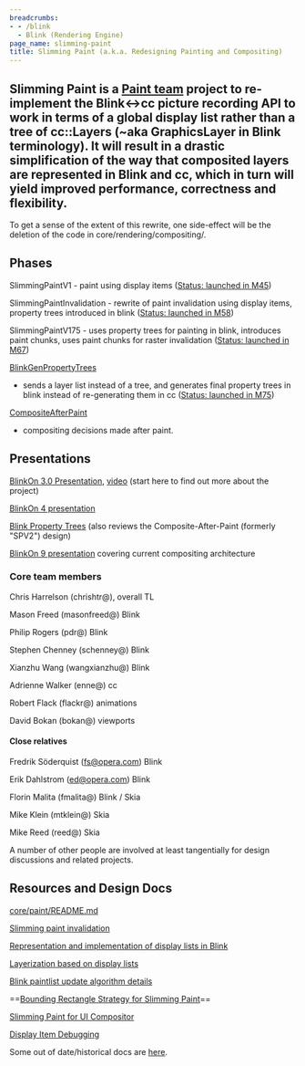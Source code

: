 ```yaml
---
breadcrumbs:
- - /blink
  - Blink (Rendering Engine)
page_name: slimming-paint
title: Slimming Paint (a.k.a. Redesigning Painting and Compositing)
---
```


## Slimming Paint is a [Paint team](/teams/paint-team) project to re-implement the Blink&lt;-&gt;cc picture recording API to work in terms of a global display list rather than a tree of cc::Layers (~aka GraphicsLayer in Blink terminology). It will result in a drastic simplification of the way that composited layers are represented in Blink and cc, which in turn will yield improved performance, correctness and flexibility.

To get a sense of the extent of this rewrite, one side-effect will be the
deletion of the code in core/rendering/compositing/.

## Phases

SlimmingPaintV1 - paint using display items ([Status: launched in
M45](https://groups.google.com/a/chromium.org/forum/#!searchin/blink-dev/slimming$20paint/blink-dev/qq4NEaqSrKM/OKiNzm3PkSkJ))

SlimmingPaintInvalidation - rewrite of paint invalidation using display items,
property trees introduced in blink ([Status: launched in
M58](https://groups.google.com/a/chromium.org/forum/#!searchin/blink-dev/slimming$20paint/blink-dev/YXcuTl6PbDk/7jAte1CDBAAJ))

SlimmingPaintV175 - uses property trees for painting in blink, introduces paint
chunks, uses paint chunks for raster invalidation ([Status: launched in
M67](https://bugs.chromium.org/p/chromium/issues/detail?id=771643))

[BlinkGenPropertyTrees](https://docs.google.com/document/d/17GKr2uIH2O5GthdTyvJpv1qZjoHYoLgrzvCkbCHoID4/view#)
- sends a layer list instead of a tree, and generates final property trees in
blink instead of re-generating them in cc ([Status: launched in
M75](https://crbug.com/836884))

[CompositeAfterPaint](https://docs.google.com/document/d/114ie7KJY3e850ZmGh4YfNq8Vq10jGrunZJpaG6trWsQ/edit)
- compositing decisions made after paint.

## Presentations

[BlinkOn 3.0
Presentation](https://docs.google.com/presentation/d/1zpGlx75eTNILTGf3s_F6cQP03OGaN2-HACsZwEobMqY/edit?usp=sharing),
[video](https://www.youtube.com/watch?v=5Xv2A7aqJ9Y) (start here to find out
more about the project)

[BlinkOn 4
presentation](https://docs.google.com/presentation/d/17k62tf1zc5opvIfhCXMiL4UdI9UGvtCJbUEKMPlWZDY/edit)

[Blink Property
Trees](https://docs.google.com/presentation/d/1ak7YVrJITGXxqQ7tyRbwOuXB1dsLJlfpgC4wP7lykeo)
(also reviews the Composite-After-Paint (formerly "SPV2") design)

[BlinkOn 9
presentation](https://docs.google.com/presentation/d/1Iko1oIYb-VHwOOFU3rBPUcOO_9lAd3NutYluATgzV_0/view#slide=id.g36f1b50c08_0_1902)
covering current compositing architecture

### Core team members

Chris Harrelson (chrishtr@), overall TL

Mason Freed (masonfreed@) Blink

Philip Rogers (pdr@) Blink

Stephen Chenney (schenney@) Blink

Xianzhu Wang (wangxianzhu@) Blink

Adrienne Walker (enne@) cc

Robert Flack (flackr@) animations

David Bokan (bokan@) viewports

#### Close relatives

Fredrik Söderquist (fs@opera.com) Blink

Erik Dahlstrom (ed@opera.com) Blink

Florin Malita (fmalita@) Blink / Skia

Mike Klein (mtklein@) Skia

Mike Reed (reed@) Skia

A number of other people are involved at least tangentially for design
discussions and related projects.

## Resources and Design Docs

[core/paint/README.md](https://chromium.googlesource.com/chromium/src/+/HEAD/third_party/blink/renderer/core/paint/README.md)

[Slimming paint
invalidation](https://docs.google.com/document/d/1M669yu7nsF9Wrkm7nQFi3Pp2r-QmCMqm4K7fPPo-doA)

[Representation and implementation of display lists in
Blink](https://docs.google.com/document/d/1fWvFIY41BJHtB4qBHw3_IZYqScurID4KmE2_a6Be0J4/edit?usp=sharing)

[Layerization based on display
lists](https://docs.google.com/a/google.com/document/d/1L6vb9JEPFoyt6eNjVla2AbzSUTGyQT93tQKgE3f1EMc/edit)

[Blink paintlist update algorithm
details](https://docs.google.com/document/d/1bvEdFo9avr11S-2k1-gT1opdYWnPWga68CK3MdoYV7k/edit?usp=sharing)

==[Bounding Rectangle Strategy for Slimming
Paint](https://docs.google.com/a/chromium.org/document/d/12G3rfM3EkLYDCRcO1EpEObfeoU24Sqof9S0sPHgELU4/edit?usp=sharing)==

[Slimming Paint for UI
Compositor](https://docs.google.com/a/chromium.org/document/d/1Oxa3E-ymCqY2-7AlMrL1GEqAtyFE__0PRzhg9EEZt7Y/edit)

[Display Item
Debugging](https://docs.google.com/a/chromium.org/document/d/1XDz2paww41UjviZam1iTThS9XKx0KRcmzI83QuNLeR8/edit#)

Some out of date/historical docs are
[here](/blink/slimming-paint/historical-documents).
